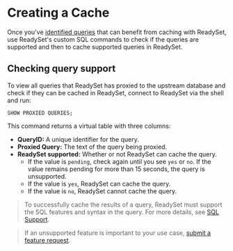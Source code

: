 # Creating a Cache 

Once you've [identified queries](/docs/cache/profiling-queries) that can benefit from caching with ReadySet, use ReadySet's custom SQL commands to check if the queries are supported and then to cache supported queries in ReadySet.

## Checking query support

To view all queries that ReadySet has proxied to the upstream database and check if they can be cached in ReadySet, connect to ReadySet via the shell and run:

```
SHOW PROXIED QUERIES;
```

This command returns a virtual table with three columns:

- **QueryID:** A unique identifier for the query.
- **Proxied Query:** The text of the query being proxied.
- **ReadySet supported:** Whether or not ReadySet can cache the query.
  - If the value is `pending`, check again until you see `yes` or `no`.  If the value remains pending for more than 15 seconds, the query is unsupported.
  - If the value is `yes`, ReadySet can cache the query.
  - If the value is `no`, ReadySet cannot cache the query.


> To successfully cache the results of a query, ReadySet must support the SQL features and syntax in the query. For more details, see [SQL Support](/docs/supported-sql-syntax).

> If an unsupported feature is important to your use case, [submit a feature request](https://github.com/readysettech/readyset/issues/new/choose).